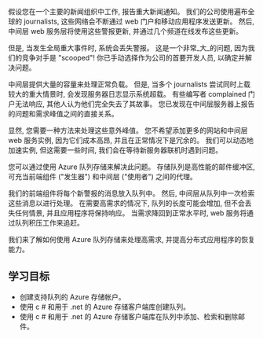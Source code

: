 假设您在一个主要的新闻组织中工作, 报告重大新闻通知。 我们的公司使用遍布全球的 journalists, 这些网络会不断通过 web 门户和移动应用程序发送更新。 然后, 中间层 web 服务层将使用这些警报更新, 并通过几个频道在线发布这些更新。

但是, 当发生全局重大事件时, 系统会丢失警报。 这是一个非常_大_的问题, 因为我们的竞争对手是 "scooped"! 你已手动选择作为公司的首要开发人员, 以确定并解决问题。

中间层提供大量的容量来处理正常负载。 但是, 当多个 journalists 尝试同时上载较大的重大情景时, 会发现服务器日志显示系统超载。 有些编写者 complained 门户无法响应, 其他人认为他们完全失去了其故事。 您已发现在中间层服务器上报告的问题和需求峰值之间的直接关系。

显然, 您需要一种方法来处理这些意外峰值。 您不希望添加更多的网站和中间层 web 服务实例, 因为它们成本高昂, 并且在正常情况下是冗余的。 我们可以动态地加速实例, 但这需要一些时间, 我们会在等待新服务器联机时遇到问题。

您可以通过使用 Azure 队列存储来解决此问题。 存储队列是高性能的邮件缓冲区, 可充当前端组件 ("发生器") 和中间层 ("使用者") 之间的代理。 

我们的前端组件将每个新警报的消息放入队列中。 然后, 中间层从队列中一次检索这些消息以进行处理。 在需要高需求的情况下, 队列的长度可能会增加, 但不会丢失任何情景, 并且应用程序将保持响应。 当需求降回到正常水平时, web 服务将通过队列积压工作来追赶。

我们来了解如何使用 Azure 队列存储来处理高需求, 并提高分布式应用程序的恢复能力。

## <a name="learning-objectives"></a>学习目标

- 创建支持队列的 Azure 存储帐户。
- 使用 c # 和用于 .net 的 Azure 存储客户端库创建队列。
- 使用 c # 和用于 .net 的 Azure 存储客户端库在队列中添加、检索和删除邮件。